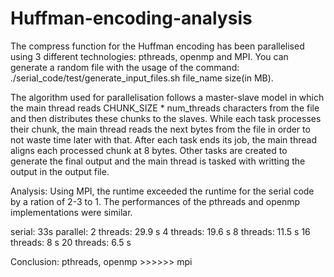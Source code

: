# Huffman-encoding-analysis

The compress function for the Huffman encoding has been parallelised using 3 different technologies: pthreads, openmp and MPI.
You can generate a random file with the usage of the command: ./serial_code/test/generate_input_files.sh file_name size(in MB).

The algorithm used for parallelisation follows a master-slave model in which the main thread reads CHUNK_SIZE * num_threads
characters from the file and then distributes these chunks to the slaves. While each task processes their chunk, the main thread
reads the next bytes from the file in order to not waste time later with that. After each task ends its job, the main thread aligns
each processed chunk at 8 bytes. Other tasks are created to generate the final output and the main thread is tasked with writting the
output in the output file.

Analysis:
Using MPI, the runtime exceeded the runtime for the serial code by a ration of 2-3 to 1.
The performances of the pthreads and openmp implementations were similar.

serial: 33s
parallel:
	2  threads: 29.9 s
	4  threads: 19.6 s
	8  threads: 11.5 s
	16 threads: 8 s
	20 threads: 6.5 s

Conclusion:
pthreads, openmp >>>>>> mpi
